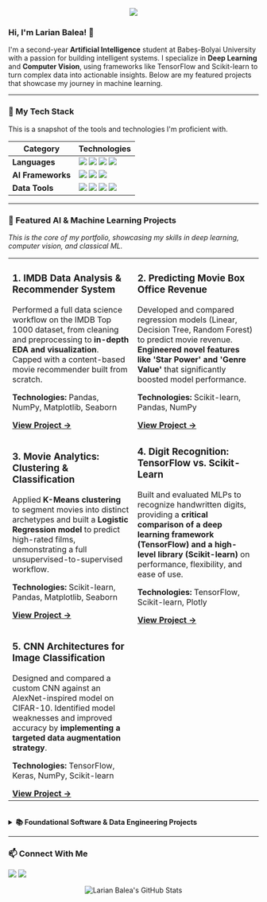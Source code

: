 <p align="center">
  <img src="https://capsule-render.vercel.app/api?type=waving&color=0077b6&height=180§ion=header&text=Larian%20Balea&fontSize=90&animation=fadeIn&fontAlignY=38&descAlignY=51" />
</p>

### Hi, I'm Larian Balea! 👋

I'm a second-year **Artificial Intelligence** student at Babeș-Bolyai University with a passion for building intelligent systems. I specialize in **Deep Learning** and **Computer Vision**, using frameworks like TensorFlow and Scikit-learn to turn complex data into actionable insights. Below are my featured projects that showcase my journey in machine learning.

---

### 🧠 My Tech Stack
This is a snapshot of the tools and technologies I'm proficient with.

| Category          | Technologies                                                                                                                                                                                                                                                                  |
|-------------------|-------------------------------------------------------------------------------------------------------------------------------------------------------------------------------------------------------------------------------------------------------------------------------|
| **Languages**     | <img src="https://img.shields.io/badge/Python-3776AB?style=for-the-badge&logo=python&logoColor=white" /> <img src="https://img.shields.io/badge/C%2B%2B-00599C?style=for-the-badge&logo=c%2B%2B&logoColor=white" /> <img src="https://img.shields.io/badge/Java-ED8B00?style=for-the-badge&logo=java&logoColor=white" /> <img src="https://img.shields.io/badge/SQL-4479A1?style=for-the-badge&logo=postgresql&logoColor=white" />                                                                                                                                                                                                                                                                                                                                |
| **AI Frameworks** | <img src="https://img.shields.io/badge/TensorFlow-FF6F00?style=for-the-badge&logo=tensorflow&logoColor=white" /> <img src="https://img.shields.io/badge/Keras-D00000?style=for-the-badge&logo=keras&logoColor=white" /> <img src="https://img.shields.io/badge/scikit--learn-F7931E?style=for-the-badge&logo=scikit-learn&logoColor=white" />                                                                                                                                                                                                                                                                                                                                    |
| **Data Tools**    | <img src="https://img.shields.io/badge/Pandas-150458?style=for-the-badge&logo=pandas&logoColor=white" /> <img src="https://img.shields.io/badge/NumPy-013243?style=for-the-badge&logo=numpy&logoColor=white" /> <img src="https://img.shields.io/badge/Plotly-3F4F75?style=for-the-badge&logo=plotly&logoColor=white" /> <img src="https://img.shields.io/badge/OpenCV-5C3EE8?style=for-the-badge&logo=opencv&logoColor=white" />                                                                                                                                                                                                                                                                |

---

### 🚀 Featured AI & Machine Learning Projects
*This is the core of my portfolio, showcasing my skills in deep learning, computer vision, and classical ML.*

<table>
  <tr>
    <td width="50%">
      <h3>1. IMDB Data Analysis & Recommender System</h3>
      <p>Performed a full data science workflow on the IMDB Top 1000 dataset, from cleaning and preprocessing to <strong>in-depth EDA and visualization</strong>. Capped with a content-based movie recommender built from scratch.</p>
      <p><b>Technologies:</b> Pandas, NumPy, Matplotlib, Seaborn</p>
      <a href="https://github.com/larian-balea/ML-projects/tree/main/1.%20Movie-Analysis-and-Recommender"><b>View Project →</b></a>
    </td>
    <td width="50%">
      <h3>2. Predicting Movie Box Office Revenue</h3>
      <p>Developed and compared regression models (Linear, Decision Tree, Random Forest) to predict movie revenue. <strong>Engineered novel features like 'Star Power' and 'Genre Value'</strong> that significantly boosted model performance.</p>
      <p><b>Technologies:</b> Scikit-learn, Pandas, NumPy</p>
      <a href="https://github.com/larian-balea/ML-projects/tree/main/2.%20Movie-Revenue-Prediction-Scikit-Learn"><b>View Project →</b></a>
    </td>
  </tr>
  <tr>
    <td width="50%">
      <h3>3. Movie Analytics: Clustering & Classification</h3>
      <p>Applied <strong>K-Means clustering</strong> to segment movies into distinct archetypes and built a <strong>Logistic Regression model</strong> to predict high-rated films, demonstrating a full unsupervised-to-supervised workflow.</p>
      <p><b>Technologies:</b> Scikit-learn, Pandas, Matplotlib, Seaborn</p>
      <a href="https://github.com/larian-balea/ML-projects/tree/main/3.%20Movie-Clustering-and-Classification-Scikit-Learn"><b>View Project →</b></a>
    </td>
    <td width="50%">
      <h3>4. Digit Recognition: TensorFlow vs. Scikit-Learn</h3>
      <p>Built and evaluated MLPs to recognize handwritten digits, providing a <strong>critical comparison of a deep learning framework (TensorFlow) and a high-level library (Scikit-learn)</strong> on performance, flexibility, and ease of use.</p>
      <p><b>Technologies:</b> TensorFlow, Scikit-learn, Plotly</p>
      <a href="https://github.com/larian-balea/ML-projects/tree/main/4.%20Handwritten-Digit-Recognition-Scikit-Learn-vs-TensorFlow"><b>View Project →</b></a>
    </td>
  </tr>
    <tr>
    <td width="50%">
      <h3>5. CNN Architectures for Image Classification</h3>
      <p>Designed and compared a custom CNN against an AlexNet-inspired model on CIFAR-10. Identified model weaknesses and improved accuracy by <strong>implementing a targeted data augmentation strategy</strong>.</p>
      <p><b>Technologies:</b> TensorFlow, Keras, NumPy, Scikit-learn</p>
      <a href="https://github.com/larian-balea/ML-projects/tree/main/5.%20Image-Classification-Custom-CNN-vs-AlexNet"><b>View Project →</b></a>
    </td>
    <td width="50%">
      <!-- You can add a 6th project here in the future! -->
    </td>
  </tr>
</table>

<br>

<details>
<summary><b>📚 Foundational Software & Data Engineering Projects</b></summary>
<br>

- **[Healthcare Management System (Java)](https://github.com/[your-github-username]/healthcare-system)**: A JavaFX GUI application with database integration (Maven-based) for managing patients, doctors, and appointments.
- **[Fair Management System (SQL)](https://github.com/[your-github-username]/fair-management)**: A comprehensive SQL project modeling a fair with zones, animals, shops, and employees, including tables, procedures, triggers, and views.
- **[Image Processing (C++)](https://github.com/[your-github-username]/image-processing)**: A console application for basic image manipulation, including brightness/contrast adjustments, gamma correction, and convolutions.
- **[Word Ladder (C++)](https://github.com/[your-github-username]/word-ladder)**: A game that transforms one word into another by changing one letter at a time, with automatic and interactive play modes.
- **[Clothes Manager (Lua)](https://github.com/[your-github-username]/clothes-manager)**: A stylish app to mix and match clothing items and build outfits, featuring a beautiful design.
</details>

---

### 📫 Connect With Me

<p align="left">
  <a href="https://www.linkedin.com/in/larian-balea/" target="_blank"><img src="https://img.shields.io/badge/LinkedIn-0077B5?style=for-the-badge&logo=linkedin&logoColor=white" /></a>
  <a href="mailto:larian.balea@gmail.com"><img src="https://img.shields.io/badge/Gmail-D14836?style=for-the-badge&logo=gmail&logoColor=white" /></a>
</p>

<!-- Optional: Add GitHub stats for a nice final touch -->
<p align="center">
  <img src="https://github-readme-stats.vercel.app/api?username=[your-github-username]&show_icons=true&theme=radical" alt="Larian Balea's GitHub Stats" />
</p>
